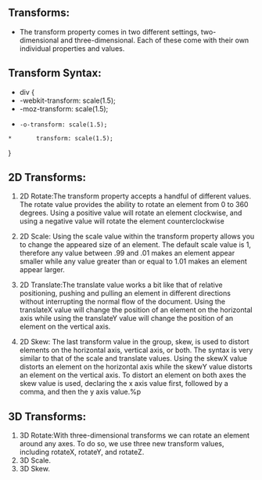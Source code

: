 ## Transforms:
* The transform property comes in two different settings, two-dimensional and three-dimensional.
Each of these come with their own individual properties and values.

## Transform Syntax:
* div {
 *  -webkit-transform: scale(1.5);
  *    -moz-transform: scale(1.5);
   *     -o-transform: scale(1.5);
    *       transform: scale(1.5);
}

## 2D Transforms:
1. 2D Rotate:The transform property accepts a handful of different values. The rotate value provides
the ability to rotate an element from 0 to 360 degrees. Using a positive value will rotate an element clockwise, and using a negative 
value will rotate the element counterclockwise
2. 2D Scale:
Using the scale value within the transform property allows you to change the appeared size of an element. The default scale value is 1, 
therefore any value between .99 and .01 makes an element appear smaller while any value 
greater than or equal to 1.01 makes an element appear larger.

3. 2D Translate:The translate value works a bit like that of relative positioning, pushing and pulling an element in different
directions without interrupting the normal flow of the document. Using the translateX value will change the position 
of an element on the horizontal axis while using the translateY value will change the position of an element on the vertical axis.

4. 2D Skew: The last transform value in the group, skew, is used to distort elements on the horizontal axis, vertical axis, or both.
The syntax is very similar to that of the scale and translate values. Using the skewX value distorts an element on the horizontal
axis while the skewY value distorts an element on the vertical axis. To distort an element on both axes the skew value is used, 
declaring the x axis value first, followed by a comma, and then the y axis value.%p

## 3D Transforms:
1. 3D Rotate:With three-dimensional transforms we can rotate an element around any axes. To do so, 
we use three new transform values, including rotateX, rotateY, and rotateZ.
2. 3D Scale.
3. 3D Skew.
